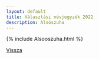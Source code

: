 ```yaml
---
layout: default
title: Választási névjegyzék 2022
description: Alsószuha
---
```


{% include Alsooszuha.html %}

[Vissza](./)